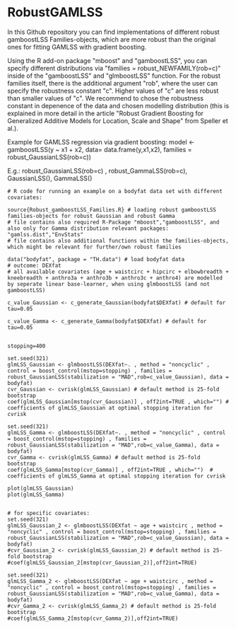 # RobustGAMLSS

In this Github repository you can find implementations of different robust gamboostLSS Families-objects, which are more robust than the original ones for fitting GAMLSS with gradient boosting.

Using the R add-on package "mboost" and "gamboostLSS", you can specify different distributions via "families = robust_NEWFAMILY(rob=c)" inside of the "gamboostLSS" and "glmboostLSS" function. For the robust families itself, there is the additional argument "rob", where the user can specify the robustness constant "c". Higher values of "c" are less robust than smaller values of "c". We recommend to chose the robustness constant in depenence of the data and chosen modelling distribution (this is explained in more detail in the article "Robust Gradient Boosting for Generalized Additive Models for Location, Scale and Shape" from Speller et al.).

Example for GAMLSS regression via gradient boosting:
model <- gamboostLSS(y ~ x1 + x2, data= data.frame(y,x1,x2), families = robust_GaussianLSS(rob=c))

E.g.:
robust_GaussianLSS(rob=c) , robust_GammaLSS(rob=c), GaussianLSS(), GammaLSS()


```{r }
# R code for running an example on a bodyfat data set with different covariates:

source{Robust_gamboostLSS_Families.R} # loading robust gamboostLSS families-objects for robust Gaussian and robust Gamma 
# file contains also required R-Package "mboost","gamboostLSS", and also only for Gamma distribution relevant packages: "gamlss.dist","EnvStats"
# file contains also additional functions within the families-objects, which might be relevant for further/own robust families

data("bodyfat", package = "TH.data") # load bodyfat data
# outcome: DEXfat
# all available covariates (age + waistcirc + hipcirc + elbowbreadth + kneebreadth + anthro3a + anthro3b + anthro3c + anthro4) are modelled by seperate linear base-learner, when using glmboostLSS (and not gamboostLSS)

c_value_Gaussian <- c_generate_Gaussian(bodyfat$DEXfat) # default for tau=0.05

c_value_Gamma <- c_generate_Gamma(bodyfat$DEXfat) # default for tau=0.05


stopping=400

set.seed(321)
glmLSS_Gaussian <- glmboostLSS(DEXfat~. , method = "noncyclic" , control = boost_control(mstop=stopping) , families = robust_GaussianLSS(stabilization = "MAD",rob=c_value_Gaussian), data = bodyfat)
cvr_Gaussian <- cvrisk(glmLSS_Gaussian) # default method is 25-fold bootstrap
coef(glmLSS_Gaussian[mstop(cvr_Gaussian)] , off2int=TRUE , which="") #  coefficients of glmLSS_Gaussian at optimal stopping iteration for cvrisk

set.seed(321)
glmLSS_Gamma <- glmboostLSS(DEXfat~. , method = "noncyclic" , control = boost_control(mstop=stopping) , families = robust_GaussianLSS(stabilization = "MAD",rob=c_value_Gamma), data = bodyfat)
cvr_Gamma <- cvrisk(glmLSS_Gamma) # default method is 25-fold bootstrap
coef(glmLSS_Gamma[mstop(cvr_Gamma)] , off2int=TRUE , which="")  # coefficients of glmLSS_Gamma at optimal stopping iteration for cvrisk

plot(glmLSS_Gaussian)
plot(glmLSS_Gamma)


# for specific covariates:
set.seed(321)
glmLSS_Gaussian_2 <- glmboostLSS(DEXfat ~ age + waistcirc , method = "noncyclic" , control = boost_control(mstop=stopping) , families = robust_GaussianLSS(stabilization = "MAD",rob=c_value_Gaussian), data = bodyfat)
#cvr_Gaussian_2 <- cvrisk(glmLSS_Gaussian_2) # default method is 25-fold bootstrap
#coef(glmLSS_Gaussian_2[mstop(cvr_Gaussian_2)],off2int=TRUE)

set.seed(321)
glmLSS_Gamma_2 <- glmboostLSS(DEXfat ~ age + waistcirc , method = "noncyclic" , control = boost_control(mstop=stopping) , families = robust_GaussianLSS(stabilization = "MAD",rob=c_value_Gamma), data = bodyfat)
#cvr_Gamma_2 <- cvrisk(glmLSS_Gamma_2) # default method is 25-fold bootstrap
#coef(glmLSS_Gamma_2[mstop(cvr_Gamma_2)],off2int=TRUE)

```
